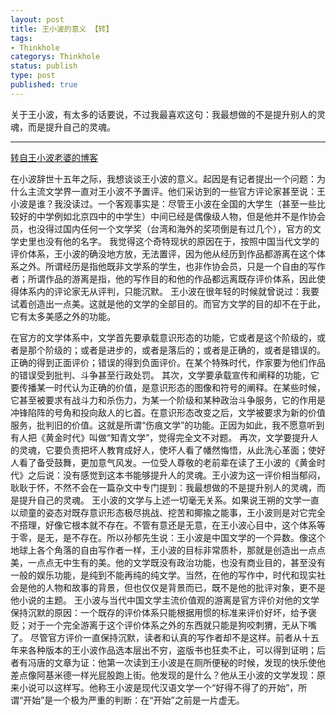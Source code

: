 ```yaml
---
layout: post
title: 王小波的意义 【转】
tags:
- Thinkhole
categorys: Thinkhole
status: publish
type: post
published: true
---
```

关于王小波，有太多的话要说，不过我最喜欢这句：我最想做的不是提升别人的灵魂，而是提升自己的灵魂。

------------------------------------------------------------------------------------------------

<a href="http://blog.sina.com.cn/s/blog_473d53360102ec9w.html" target="_blank">转自王小波老婆的博客</a>

在小波辞世十五年之际，我想谈谈王小波的意义。起因是有记者提出一个问题：为什么主流文学界一直对王小波不予置评。他们采访到的一些官方评论家甚至说：王小波是谁？我没读过。一个客观事实是：尽管王小波在全国的大学生（甚至一些比较好的中学例如北京四中的中学生）中间已经是偶像级人物，但是他并不是作协会员，也没得过国内任何一个文学奖（台湾和海外的奖项倒是有过几个），官方的文学史里也没有他的名字。
我觉得这个奇特现状的原因在于，按照中国当代文学的评价体系，王小波的确没地方放，无法置评，因为他从经历到作品都游离在这个体系之外。所谓经历是指他既非文学系的学生，也非作协会员，只是一个自由的写作者；所谓作品的游离是指，他的写作目的和他的作品都远离既存评价体系，因此使得体系内的评论家无从评判，只能沉默。
王小波在很年轻的时候就曾说过：我要试着创造出一点美。这就是他的文学的全部目的。而官方文学的目的却不在于此，它有太多美感之外的功能。


在官方的文学体系中，文学首先要承载意识形态的功能，它或者是这个阶级的，或者是那个阶级的；或者是进步的，或者是落后的；或者是正确的，或者是错误的。正确的得到正面评价；错误的得到负面评价。在某个特殊时代，作家要为他们作品的错误受到批判、斗争甚至行政处罚。
其次，文学要承载宣传和阐释的功能，它要传播某一时代认为正确的价值，是意识形态的图像和符号的阐释。在某些时候，它甚至被要求有战斗力和杀伤力，为某一个阶级和某种政治斗争服务，它的作用是冲锋陷阵的号角和投向敌人的匕首。在意识形态改变之后，文学被要求为新的价值服务，批判旧的价值。这就是所谓“伤痕文学”的功能。正因为如此，我不愿意听到有人把《黄金时代》叫做“知青文学”，觉得完全文不对题。
再次，文学要提升人的灵魂，它要负责把坏人教育成好人，使坏人看了幡然悔悟，从此洗心革面；使好人看了备受鼓舞，更加意气风发。一位受人尊敬的老前辈在读了王小波的《黄金时代》之后说：没有感觉到这本书能够提升人的灵魂。王小波为这一评价相当郁闷，耿耿于怀，不然不会在一篇杂文中专门提到：我最想做的不是提升别人的灵魂，而是提升自己的灵魂。
王小波的文学与上述一切毫无关系。如果说王朔的文学一直以顽童的姿态对既存意识形态极尽挑战、挖苦和揶揄之能事，王小波则是对它完全不搭理，好像它根本就不存在。不管有意还是无意，在王小波心目中，这个体系等于零，是无，是不存在。所以孙郁先生说：王小波是中国文学的一个异数。像这个地球上各个角落的自由写作者一样，王小波的目标非常质朴，那就是创造出一点点美，一点点无中生有的美。他的文学既没有政治功能，也没有商业目的，甚至没有一般的娱乐功能，是纯到不能再纯的纯文学。当然，在他的写作中，时代和现实社会是他的人物和故事的背景，但也仅仅是背景而已，既不是他的批评对象，更不是他小说的主题。
王小波与当代中国文学主流价值观的游离是官方评价对他的文学保持沉默的原因：一个既存的评价体系只能根据用惯的标准来评价好坏，给予褒贬；对于一个完全游离于这个评价体系之外的东西就只能是狗咬刺猬，无从下嘴了。
尽管官方评价一直保持沉默，读者和认真的写作者却不是这样。前者从十五年来各种版本的王小波作品选本层出不穷，盗版书也狂卖不止，可以得到证明；后者有冯唐的文章为证：他第一次读到王小波是在厕所便秘的时候，发现的快乐使他差点像阿基米德一样光屁股跑上街。他发现的是什么？他从王小波的文学发现：原来小说可以这样写。他称王小波是现代汉语文学一个“好得不得了的开始”，所谓“开始”是一个极为严重的判断：在“开始”之前是一片虚无。
